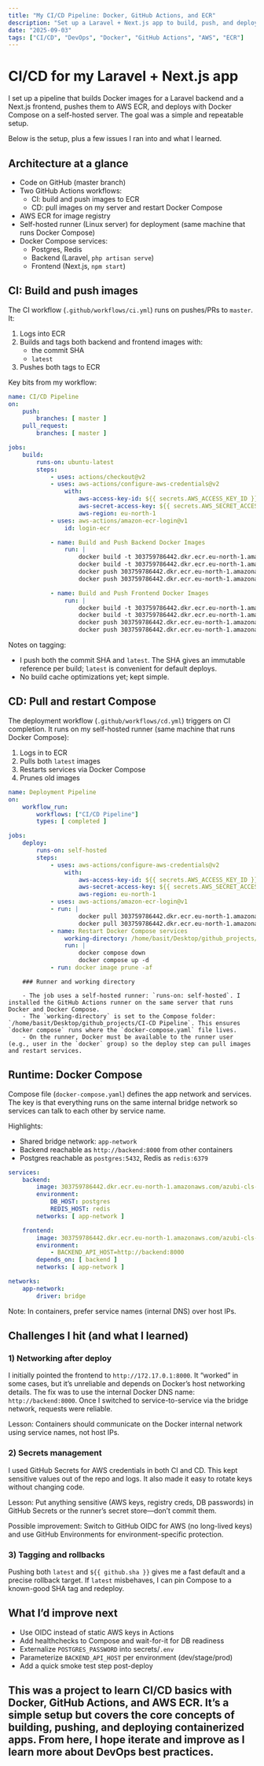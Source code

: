 ```yaml
---
title: "My CI/CD Pipeline: Docker, GitHub Actions, and ECR"
description: "Set up a Laravel + Next.js app to build, push, and deploy with Docker, ECR, and a self-hosted runner."
date: "2025-09-03"
tags: ["CI/CD", "DevOps", "Docker", "GitHub Actions", "AWS", "ECR"]
---
```


# CI/CD for my Laravel + Next.js app

I set up a pipeline that builds Docker images for a Laravel backend and a Next.js frontend, pushes them to AWS ECR, and deploys with Docker Compose on a self-hosted server. The goal was a simple and repeatable setup.

Below is the setup, plus a few issues I ran into and what I learned.

## Architecture at a glance

- Code on GitHub (master branch)
- Two GitHub Actions workflows:
	- CI: build and push images to ECR
	- CD: pull images on my server and restart Docker Compose
- AWS ECR for image registry
- Self-hosted runner (Linux server) for deployment (same machine that runs Docker Compose)
- Docker Compose services:
	- Postgres, Redis
	- Backend (Laravel, `php artisan serve`)
	- Frontend (Next.js, `npm start`)

## CI: Build and push images

The CI workflow (`.github/workflows/ci.yml`) runs on pushes/PRs to `master`. It:

1) Logs into ECR
2) Builds and tags both backend and frontend images with:
	 - the commit SHA
	 - `latest`
3) Pushes both tags to ECR

Key bits from my workflow:

```yaml
name: CI/CD Pipeline
on:
	push:
		branches: [ master ]
	pull_request:
		branches: [ master ]

jobs:
	build:
		runs-on: ubuntu-latest
		steps:
			- uses: actions/checkout@v2
			- uses: aws-actions/configure-aws-credentials@v2
				with:
					aws-access-key-id: ${{ secrets.AWS_ACCESS_KEY_ID }}
					aws-secret-access-key: ${{ secrets.AWS_SECRET_ACCESS_KEY }}
					aws-region: eu-north-1
			- uses: aws-actions/amazon-ecr-login@v1
				id: login-ecr

			- name: Build and Push Backend Docker Images
				run: |
					docker build -t 303759786442.dkr.ecr.eu-north-1.amazonaws.com/azubi-cls-backend:${{ github.sha }} ./back-end
					docker build -t 303759786442.dkr.ecr.eu-north-1.amazonaws.com/azubi-cls-backend:latest ./back-end
					docker push 303759786442.dkr.ecr.eu-north-1.amazonaws.com/azubi-cls-backend:${{ github.sha }}
					docker push 303759786442.dkr.ecr.eu-north-1.amazonaws.com/azubi-cls-backend:latest

			- name: Build and Push Frontend Docker Images
				run: |
					docker build -t 303759786442.dkr.ecr.eu-north-1.amazonaws.com/azubi-cls-frontend:${{ github.sha }} ./front-end
					docker build -t 303759786442.dkr.ecr.eu-north-1.amazonaws.com/azubi-cls-frontend:latest ./front-end
					docker push 303759786442.dkr.ecr.eu-north-1.amazonaws.com/azubi-cls-frontend:${{ github.sha }}
					docker push 303759786442.dkr.ecr.eu-north-1.amazonaws.com/azubi-cls-frontend:latest
```

Notes on tagging:

- I push both the commit SHA and `latest`. The SHA gives an immutable reference per build; `latest` is convenient for default deploys.
- No build cache optimizations yet; kept simple.

## CD: Pull and restart Compose

The deployment workflow (`.github/workflows/cd.yml`) triggers on CI completion. It runs on my self-hosted runner (same machine that runs Docker Compose):

1) Logs in to ECR
2) Pulls both `latest` images
3) Restarts services via Docker Compose
4) Prunes old images

```yaml
name: Deployment Pipeline
on:
	workflow_run:
		workflows: ["CI/CD Pipeline"]
		types: [ completed ]

jobs:
	deploy:
		runs-on: self-hosted
		steps:
			- uses: aws-actions/configure-aws-credentials@v2
				with:
					aws-access-key-id: ${{ secrets.AWS_ACCESS_KEY_ID }}
					aws-secret-access-key: ${{ secrets.AWS_SECRET_ACCESS_KEY }}
					aws-region: eu-north-1
			- uses: aws-actions/amazon-ecr-login@v1
			- run: |
					docker pull 303759786442.dkr.ecr.eu-north-1.amazonaws.com/azubi-cls-backend:latest
					docker pull 303759786442.dkr.ecr.eu-north-1.amazonaws.com/azubi-cls-frontend:latest
			- name: Restart Docker Compose services
				working-directory: /home/basit/Desktop/github_projects/CI-CD Pipeline
				run: |
					docker compose down
					docker compose up -d
			- run: docker image prune -af
```

		### Runner and working directory

		- The job uses a self-hosted runner: `runs-on: self-hosted`. I installed the GitHub Actions runner on the same server that runs Docker and Docker Compose.
		- The `working-directory` is set to the Compose folder: `/home/basit/Desktop/github_projects/CI-CD Pipeline`. This ensures `docker compose` runs where the `docker-compose.yaml` file lives.
		- On the runner, Docker must be available to the runner user (e.g., user in the `docker` group) so the deploy step can pull images and restart services.

## Runtime: Docker Compose

Compose file (`docker-compose.yaml`) defines the app network and services. The key is that everything runs on the same internal bridge network so services can talk to each other by service name.

Highlights:

- Shared bridge network: `app-network`
- Backend reachable as `http://backend:8000` from other containers
- Postgres reachable as `postgres:5432`, Redis as `redis:6379`

```yaml
services:
	backend:
		image: 303759786442.dkr.ecr.eu-north-1.amazonaws.com/azubi-cls-backend:latest
		environment:
			DB_HOST: postgres
			REDIS_HOST: redis
		networks: [ app-network ]

	frontend:
		image: 303759786442.dkr.ecr.eu-north-1.amazonaws.com/azubi-cls-frontend:latest
		environment:
			- BACKEND_API_HOST=http://backend:8000
		depends_on: [ backend ]
		networks: [ app-network ]

networks:
	app-network:
		driver: bridge
```

Note: In containers, prefer service names (internal DNS) over host IPs.

## Challenges I hit (and what I learned)

### 1) Networking after deploy

I initially pointed the frontend to `http://172.17.0.1:8000`. It “worked” in some cases, but it’s unreliable and depends on Docker’s host networking details. The fix was to use the internal Docker DNS name: `http://backend:8000`. Once I switched to service-to-service via the bridge network, requests were reliable.

Lesson: Containers should communicate on the Docker internal network using service names, not host IPs.

### 2) Secrets management

I used GitHub Secrets for AWS credentials in both CI and CD. This kept sensitive values out of the repo and logs. It also made it easy to rotate keys without changing code.

Lesson: Put anything sensitive (AWS keys, registry creds, DB passwords) in GitHub Secrets or the runner’s secret store—don’t commit them.

Possible improvement: Switch to GitHub OIDC for AWS (no long-lived keys) and use GitHub Environments for environment-specific protection.

### 3) Tagging and rollbacks

Pushing both `latest` and `${{ github.sha }}` gives me a fast default and a precise rollback target. If `latest` misbehaves, I can pin Compose to a known-good SHA tag and redeploy.

## What I’d improve next

- Use OIDC instead of static AWS keys in Actions
- Add healthchecks to Compose and wait-for-it for DB readiness
- Externalize `POSTGRES_PASSWORD` into secrets/`.env`
- Parameterize `BACKEND_API_HOST` per environment (dev/stage/prod)
- Add a quick smoke test step post-deploy

## This was a project to learn CI/CD basics with Docker, GitHub Actions, and AWS ECR. It’s a simple setup but covers the core concepts of building, pushing, and deploying containerized apps. From here, I hope iterate and improve as I learn more about DevOps best practices.